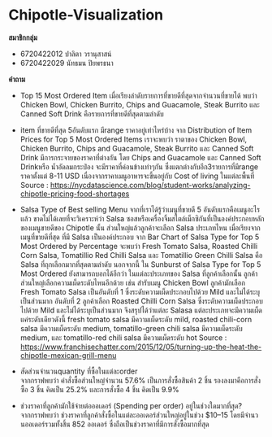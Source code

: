 # Chipotle-Visualization
**สมาชิกกลุ่ม**
- 6720422012 ปาลิตา วรานุสาสน์
- 6720422029 นัทธมน ปิยพรธนา

**คำถาม**
- Top 15 Most Ordered Item
  เมื่อเรียงลำดับรายการที่ขายดีที่สุดจากจำนวนที่ขายได้ พบว่า Chicken Bowl, Chicken Burrito, Chips and Guacamole, Steak Burrito และ Canned Soft Drink คือรายการที่ขายดีที่สุดตามลำดับ
  
- item ที่ขายดีที่สุด 5อันดับแรก มีrange ราคาอยู่เท่าไหร่บ้าง
  จาก Distribution of Item Prices for Top 5 Most Ordered Items เราจะพบว่า ราตาของ Chicken Bowl, Chicken Burrito, Chips and Guacamole, Steak Burrito และ Canned Soft Drink มีการกระจายของราคาที่ต่างกัน โดย Chips and Guacamole และ Canned Soft Drinkหรือ น้ำอัดลมกระป๋อง จะมีราคาที่ค่อนข้างเท่าๆกัน ซึ่งแตกต่างกับอีก3รายการที่มีrange ราคาตั้งแต่ 8-11 USD เนื่องจากราคาเมนูอาหารจะขึ้นอยู่กับ Cost of living ในแต่ละพื้นที่
  Source : https://nycdatascience.com/blog/student-works/analyzing-chipotle-pricing-food-shortages
  
- Salsa Type of Best selling Menu
  จากที่เราได้รู้ว่าเมนูที่ขายดี 5 อันดับแรกคือเมนูอะไรแล้ว ขาดไม่ได้เลยที่จะวิเคราะห์ว่า Salsa ซอสหรือเครื่องจิ้มสไตล์เม็กซิกันที่เป็นองค์ประกอบหลักของเมนูขายดีของ Chipotle นั้น ส่วนใหญ่แล้วลูกค้าจะเลือก Salsa ประเภทไหน
  เมื่อเรียงจากเมนูที่ขายดีที่สุด ที่มี Salsa เป็นองค์ประกอบ จาก Bar Chart of Salsa Type for Top 5 Most Ordered by Percentage จะพบว่า Fresh Tomato Salsa, Roasted Chilli Corn Salsa, Tomatillio Red Chilli Salsa และ Tomatillio Green Chilli Salsa คือ Salsa ที่ถุกเลือกมากที่สุดตามลำดับ
  นอกจากนี้ ใน Sunburst of Salsa Type for Top 5 Most Ordered ยังสามารถบอกได้อีกว่า ในแต่ละประเภทของ Salsa ที่ลูกค้าเลือกนั้น ลูกค้าส่วนใหญ่เลือกความเผ็ดระดับไหนอีกด้วย เช่น สำรับเมนู Chicken Bowl ลูกค้ามักเลือก Fresh Tomato Salsa เป็นอันดับที่ 1 ซึ่งระดับความเผ็ดประกอบไปด้วย Mild และไม่ได้ระบุเป็นส่วนมาก อันดับที่ 2 ลูกค้าเลือก Roasted Chilli Corn Salsa ซึ่งระดับความเผ็ดประกอบไปด้วย Mild และไม่ได้ระบุเป็นส่วนมาก จึงสรุปได้ว่าแต่ละ Salasa แต่ละประเภทจะมีความเผ็ดแค่ระดับเดียวดังนี้ fresh tomato salsa มีความเผ็ดระดับ mild, roasted chili-corn salsa มีความเผ็ดระดับ medium, tomatillo-green chili salsa มีความเผ็ดระดับ medium, และ tomatillo-red chili salsa มีความเผ็ดระดับ hot
  Source : https://www.franchisechatter.com/2015/12/05/turning-up-the-heat-the-chipotle-mexican-grill-menu
  
- สัดส่วนจำนวนquantity ที่ซื้อในแต่ละorder  
จากกราฟพบว่า คำสั่งซื้อส่วนใหญ่จำนวน 57.6% เป็นการสั่งซื้อสินค้า 2 ชิ้น รองลงมาคือการสั่งซื้อ 3 ชิ้น คิดเป็น 25.2% และการสั่งซื้อ 4 ชิ้น คิดเป็น 9.9%
- ช่วงราคาที่ลูกค้ามักใช้จ่ายต่อออเดอร์ (Spending per order) อยู่ในช่วงใดมากที่สุด?  
จากกราฟพบว่า ช่วงราคาที่ลูกค้าสั่งซื้อในแต่ละออเดอร์ส่วนใหญ่อยู่ในช่วง $10–15 โดยมีจำนวนออเดอร์รวมทั้งสิ้น 852 ออเดอร์ ซึ่งถือเป็นช่วงราคาที่มีการสั่งซื้อมากที่สุด



